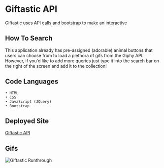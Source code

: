 # Giftastic API

Giftastic uses API calls and bootstrap to make an interactive

## How To Search

This application already has pre-assigned (adorable) animal buttons that users can choose from to load a plethora of gifs from the Giphy API. However, if you'd like to add more queries just type it into the search bar on the right of the screen and add it to the collection!

## Code Languages

    • HTML
    • CSS
    • JavaScript (JQuery)
    • Bootstrap

## Deployed Site

[Giftastic API](https://arohadobson.github.io/GifTastic/)

## Gifs

![Giftastic Runthrough](https://media.giphy.com/media/8L1IBzsvy2ldkRDjFI/giphy.gif)
